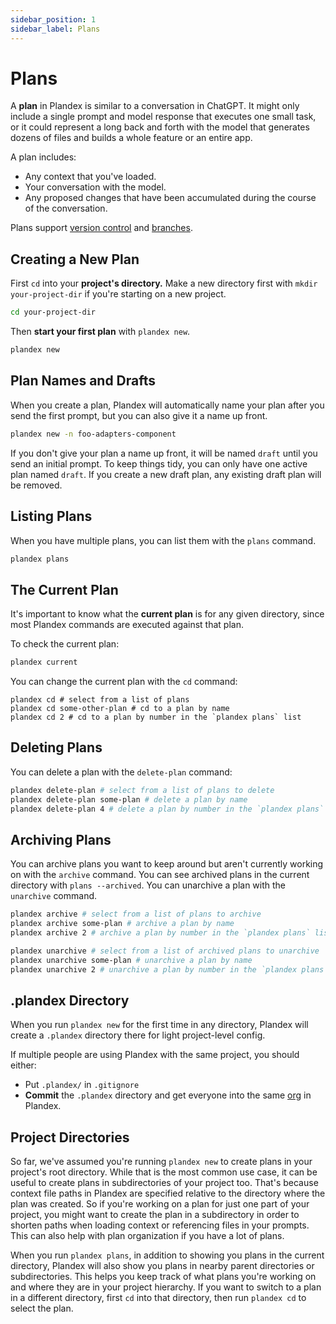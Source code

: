 ```yaml
---
sidebar_position: 1
sidebar_label: Plans
---
```


# Plans

A **plan** in Plandex is similar to a conversation in ChatGPT. It might only include a single prompt and model response that executes one small task, or it could represent a long back and forth with the model that generates dozens of files and builds a whole feature or an entire app.

A plan includes: 

- Any context that you've loaded. 
- Your conversation with the model. 
- Any proposed changes that have been accumulated during the course of the conversation.

Plans support [version control](./version-control.md) and [branches](./branches.md).

## Creating a New Plan

First `cd` into your **project's directory.** Make a new directory first with `mkdir your-project-dir` if you're starting on a new project.

```bash
cd your-project-dir
```

Then **start your first plan** with `plandex new`.

```bash
plandex new
```

## Plan Names and Drafts

When you create a plan, Plandex will automatically name your plan after you send the first prompt, but you can also give it a name up front.

```bash
plandex new -n foo-adapters-component
```

If you don't give your plan a name up front, it will be named `draft` until you send an initial prompt. To keep things tidy, you can only have one active plan named `draft`. If you create a new draft plan, any existing draft plan will be removed.

## Listing Plans

When you have multiple plans, you can list them with the `plans` command.

```bash
plandex plans
```

## The Current Plan

It's important to know what the **current plan** is for any given directory, since most Plandex commands are executed against that plan.

To check the current plan:

```bash
plandex current
```

You can change the current plan with the `cd` command:

```
plandex cd # select from a list of plans
plandex cd some-other-plan # cd to a plan by name
plandex cd 2 # cd to a plan by number in the `plandex plans` list
```

## Deleting Plans

You can delete a plan with the `delete-plan` command:

```bash
plandex delete-plan # select from a list of plans to delete
plandex delete-plan some-plan # delete a plan by name
plandex delete-plan 4 # delete a plan by number in the `plandex plans` list
```

## Archiving Plans

You can archive plans you want to keep around but aren't currently working on with the `archive` command. You can see archived plans in the current directory with `plans --archived`. You can unarchive a plan with the `unarchive` command.

```bash
plandex archive # select from a list of plans to archive
plandex archive some-plan # archive a plan by name
plandex archive 2 # archive a plan by number in the `plandex plans` list

plandex unarchive # select from a list of archived plans to unarchive
plandex unarchive some-plan # unarchive a plan by name
plandex unarchive 2 # unarchive a plan by number in the `plandex plans --archived` list
```

## .plandex Directory

When you run `plandex new` for the first time in any directory, Plandex will create a `.plandex` directory there for light project-level config.  

If multiple people are using Plandex with the same project, you should either:

- Put `.plandex/` in `.gitignore` 
- **Commit** the `.plandex` directory and get everyone into the same [org](./orgs.md) in Plandex.

## Project Directories

So far, we've assumed you're running `plandex new` to create plans in your project's root directory. While that is the most common use case, it can be useful to create plans in subdirectories of your project too. That's because context file paths in Plandex are specified relative to the directory where the plan was created. So if you're working on a plan for just one part of your project, you might want to create the plan in a subdirectory in order to shorten paths when loading context or referencing files in your prompts. This can also help with plan organization if you have a lot of plans.

When you run `plandex plans`, in addition to showing you plans in the current directory, Plandex will also show you plans in nearby parent directories or subdirectories. This helps you keep track of what plans you're working on and where they are in your project hierarchy. If you want to switch to a plan in a different directory, first `cd` into that directory, then run `plandex cd` to select the plan.